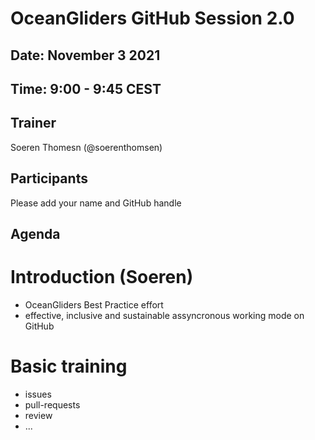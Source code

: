 # OceanGliders GitHub Session 2.0

## Date: November 3 2021

## Time: 9:00 - 9:45 CEST

## Trainer
Soeren Thomesn (@soerenthomsen)

## Participants 
Please add your name and GitHub handle

## Agenda 

# Introduction (Soeren)
- OceanGliders Best Practice effort
- effective, inclusive and sustainable assyncronous working mode on GitHub

# Basic training
- issues
- pull-requests
- review
- ...


